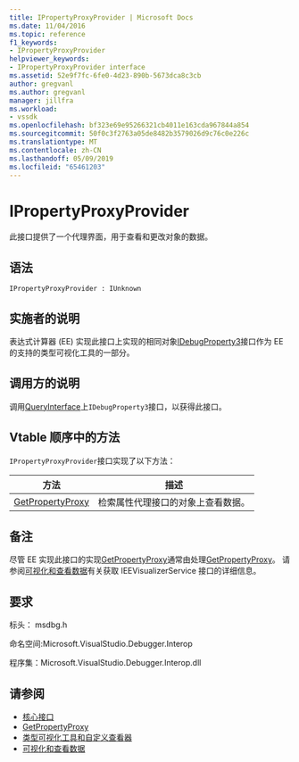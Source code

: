 ```yaml
---
title: IPropertyProxyProvider | Microsoft Docs
ms.date: 11/04/2016
ms.topic: reference
f1_keywords:
- IPropertyProxyProvider
helpviewer_keywords:
- IPropertyProxyProvider interface
ms.assetid: 52e9f7fc-6fe0-4d23-890b-5673dca8c3cb
author: gregvanl
ms.author: gregvanl
manager: jillfra
ms.workload:
- vssdk
ms.openlocfilehash: bf323e69e95266321cb4011e163cda967844a854
ms.sourcegitcommit: 50f0c3f2763a05de8482b3579026d9c76c0e226c
ms.translationtype: MT
ms.contentlocale: zh-CN
ms.lasthandoff: 05/09/2019
ms.locfileid: "65461203"
---
```

# <a name="ipropertyproxyprovider"></a>IPropertyProxyProvider
此接口提供了一个代理界面，用于查看和更改对象的数据。

## <a name="syntax"></a>语法

```
IPropertyProxyProvider : IUnknown
```

## <a name="notes-for-implementers"></a>实施者的说明
 表达式计算器 (EE) 实现此接口上实现的相同对象[IDebugProperty3](../../../extensibility/debugger/reference/idebugproperty3.md)接口作为 EE 的支持的类型可视化工具的一部分。

## <a name="notes-for-callers"></a>调用方的说明
 调用[QueryInterface](/cpp/atl/queryinterface)上`IDebugProperty3`接口，以获得此接口。

## <a name="methods-in-vtable-order"></a>Vtable 顺序中的方法
 `IPropertyProxyProvider`接口实现了以下方法：

|方法|描述|
|------------|-----------------|
|[GetPropertyProxy](../../../extensibility/debugger/reference/ipropertyproxyprovider-getpropertyproxy.md)|检索属性代理接口的对象上查看数据。|

## <a name="remarks"></a>备注
 尽管 EE 实现此接口的实现[GetPropertyProxy](../../../extensibility/debugger/reference/ipropertyproxyprovider-getpropertyproxy.md)通常由处理[GetPropertyProxy](../../../extensibility/debugger/reference/ieevisualizerservice-getpropertyproxy.md)。 请参阅[可视化和查看数据](../../../extensibility/debugger/visualizing-and-viewing-data.md)有关获取 IEEVisualizerService 接口的详细信息。

## <a name="requirements"></a>要求
 标头： msdbg.h

 命名空间:Microsoft.VisualStudio.Debugger.Interop

 程序集：Microsoft.VisualStudio.Debugger.Interop.dll

## <a name="see-also"></a>请参阅
- [核心接口](../../../extensibility/debugger/reference/core-interfaces.md)
- [GetPropertyProxy](../../../extensibility/debugger/reference/ieevisualizerservice-getpropertyproxy.md)
- [类型可视化工具和自定义查看器](../../../extensibility/debugger/type-visualizer-and-custom-viewer.md)
- [可视化和查看数据](../../../extensibility/debugger/visualizing-and-viewing-data.md)